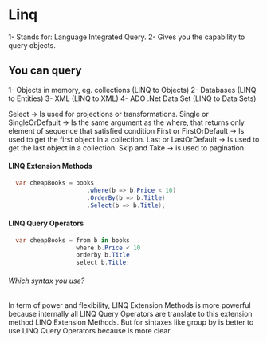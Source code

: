 #   Linq
  1- Stands for: Language Integrated Query.
  2- Gives you the capability to query objects.
  
## You can query
  1- Objects in memory, eg. collections (LINQ to Objects)
  2- Databases (LINQ to Entities)
  3- XML (LINQ to XML)
  4- ADO .Net Data Set (LINQ to Data Sets)


Select -> Is used for projections or transformations.
Single or SingleOrDefault -> Is the same argument as the where, that returns only element of sequence that satisfied condition
First or FirstOrDefault -> Is used to get the first object in a collection.
Last or LastOrDefault -> Is used to get the last object in a collection.
Skip and Take -> is used to pagination

#### LINQ Extension Methods
```c#
  var cheapBooks = books
                      .where(b => b.Price < 10)
                      .OrderBy(b => b.Title)
                      .Select(b => b.Title);
```

#### LINQ Query Operators
```c#
  var cheapBooks = from b in books
                   where b.Price < 10
                   orderby b.Title
                   select b.Title;
```

###### Which syntax you use?
In term of power and flexibility, LINQ Extension Methods is more powerful because internally all LINQ Query Operators are translate to this extension method LINQ Extension Methods.
But for sintaxes like group by is better to use LINQ Query Operators because is more clear. 
